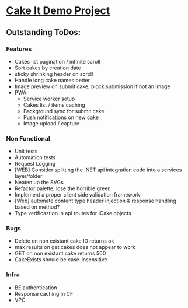 # <ins>Cake It Demo Project</ins>

## Outstanding ToDos:

### Features
- Cakes list pagination / infinite scroll
- Sort cakes by creation date
- sticky shrinking header on scroll
- Handle long cake names better
- Image preview on submit cake, block submission if not an image
- PWA
  - Service worker setup
  - Cakes list / items caching
  - Background sync for submit cake
  - Push notifications on new cake
  - Image upload / capture

### Non Functional
- Unit tests
- Automation tests
- Request Logging
- [WEB] Consider splitting the .NET api integration code into a services layer/folder
- Neaten up the SVGs
- Refactor palette, lose the horrible green
- Implement a proper client side validation framework
- [Web] automate content type header injection & response handling based on method?
- Type verificastion in api routes for ICake objects

### Bugs
- Delete on non existant cake ID returns ok
- max results on get cakes does not appear to work
- GET on non existant cake returns 500
- CakeExists should be case-insensitive

### Infra
- BE authentication
- Response caching in CF
- VPC
